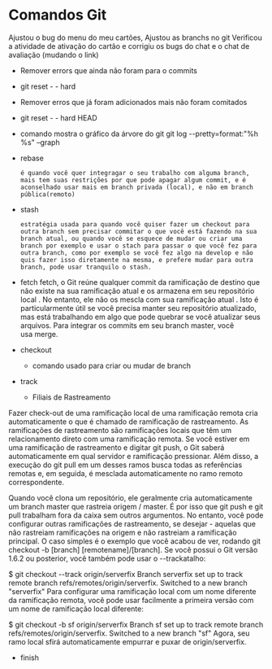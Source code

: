 # Comandos Git


Ajustou o bug do menu do meu cartões,
Ajustou as branchs no git
Verificou a atividade de ativação do cartão
e corrigiu os bugs do chat e o chat de avaliação (mudando o link)

* Remover errors que ainda não foram para o commits 
- git reset - - hard
 
* Remover erros que já foram adicionados mais não foram comitados
- git reset - - hard HEAD


* comando mostra o gráfico da árvore do git
git log --pretty=format:"%h %s" –graph



- rebase

	  é quando você quer integragar o seu trabalho com alguma branch, mais tem suas restrições por que pode apagar algum commit, e é aconselhado usar mais em branch privada (local), e não em branch pública(remoto)

- stash

	  estratégia usada para quando você quiser fazer um checkout para outra branch sem precisar commitar o que você está fazendo na sua branch atual, ou quando você se esquece de mudar ou criar uma branch por exemplo e usar o stach para passar o que você fez para outra branch, como por exemplo se você fez algo na develop e não quis fazer isso diretamente na mesma, e prefere mudar para outra branch, pode usar tranquilo o stash.

- fetch
	 fetch, o Git reúne qualquer commit da ramificação de destino que não existe na sua ramificação atual e os armazena em seu repositório local . No entanto, ele não os mescla com sua ramificação atual . Isto é particularmente útil se você precisa manter seu repositório atualizado, mas está trabalhando em algo que pode quebrar se você atualizar seus arquivos. Para integrar os commits em seu branch master, você usa merge.

- checkout

	- comando usado para criar ou mudar de branch 

- track

	- Filiais de Rastreamento

Fazer check-out de uma ramificação local de uma ramificação remota cria automaticamente o que é chamado de ramificação de rastreamento. As ramificações de rastreamento são ramificações locais que têm um relacionamento direto com uma ramificação remota. Se você estiver em uma ramificação de rastreamento e digitar git push, o Git saberá automaticamente em qual servidor e ramificação pressionar. Além disso, a execução do git pull em um desses ramos busca todas as referências remotas e, em seguida, é mesclada automaticamente no ramo remoto correspondente.

Quando você clona um repositório, ele geralmente cria automaticamente um branch master que rastreia origem / master. É por isso que git push e git pull trabalham fora da caixa sem outros argumentos. No entanto, você pode configurar outras ramificações de rastreamento, se desejar - aquelas que não rastreiam ramificações na origem e não rastreiam a ramificação principal. O caso simples é o exemplo que você acabou de ver, rodando git checkout -b [branch] [remotename]/[branch]. Se você possui o Git versão 1.6.2 ou posterior, você também pode usar o  --trackatalho:

$ git checkout --track origin/serverfix
Branch serverfix set up to track remote branch refs/remotes/origin/serverfix.
Switched to a new branch "serverfix"
Para configurar uma ramificação local com um nome diferente da ramificação remota, você pode usar facilmente a primeira versão com um nome de ramificação local diferente:

$ git checkout -b sf origin/serverfix
Branch sf set up to track remote branch refs/remotes/origin/serverfix.
Switched to a new branch "sf"
Agora, seu ramo local sfirá automaticamente empurrar e puxar de origin/serverfix.

- finish



